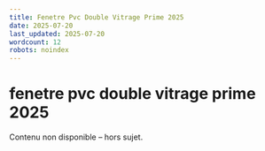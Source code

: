 ```yaml
---
title: Fenetre Pvc Double Vitrage Prime 2025
date: 2025-07-20
last_updated: 2025-07-20
wordcount: 12
robots: noindex
---
```


# fenetre pvc double vitrage prime 2025

Contenu non disponible – hors sujet.